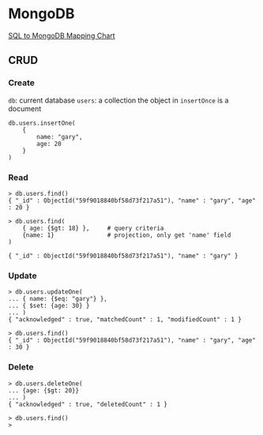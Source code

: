 MongoDB
========

[SQL to MongoDB Mapping Chart](https://docs.mongodb.com/manual/reference/sql-comparison/)


## CRUD

### Create

`db`: current database
`users`: a collection
the object in `insertOnce` is a document

    db.users.insertOne(
        {
            name: "gary",
            age: 20
        }
    )

### Read

    > db.users.find()
    { "_id" : ObjectId("59f9018840bf58d73f217a51"), "name" : "gary", "age" : 20 }

    > db.users.find( 
        { age: {$gt: 18} },     # query criteria
        {name: 1}               # projection, only get 'name' field
    )

    { "_id" : ObjectId("59f9018840bf58d73f217a51"), "name" : "gary" }

### Update

    > db.users.updateOne(
    ... { name: {$eq: "gary"} },
    ... { $set: {age: 30} }
    ... )
    { "acknowledged" : true, "matchedCount" : 1, "modifiedCount" : 1 }

    > db.users.find()
    { "_id" : ObjectId("59f9018840bf58d73f217a51"), "name" : "gary", "age" : 30 }

### Delete

    > db.users.deleteOne(
    ... {age: {$gt: 20}}
    ... )
    { "acknowledged" : true, "deletedCount" : 1 }

    > db.users.find()
    > 
